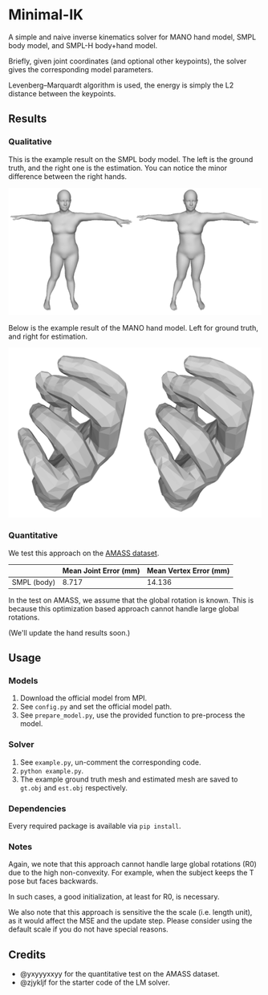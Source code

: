 # Minimal-IK

A simple and naive inverse kinematics solver for MANO hand model, SMPL body model, and SMPL-H body+hand model.

Briefly, given joint coordinates (and optional other keypoints), the solver gives the corresponding model parameters.

Levenberg–Marquardt algorithm is used, the energy is simply the L2 distance between the keypoints.

## Results

### Qualitative

This is the example result on the SMPL body model.
The left is the ground truth, and the right one is the estimation.
You can notice the minor difference between the right hands.

![](body.png)

Below is the example result of the MANO hand model.
Left for ground truth, and right for estimation.

![](hand.png)

### Quantitative

We test this approach on the [AMASS dataset](https://amass.is.tue.mpg.de/).

|             | Mean Joint Error (mm) | Mean Vertex Error (mm) |
| ----------  | --------------------- | ---------------------- |
| SMPL (body) | 8.717                 | 14.136                 |


In the test on AMASS, we assume that the global rotation is known.
This is because this optimization based approach cannot handle large global rotations.

(We'll update the hand results soon.)

## Usage

### Models

1. Download the official model from MPI.
2. See `config.py` and set the official model path.
3. See `prepare_model.py`, use the provided function to pre-process the model.

### Solver

1. See `example.py`, un-comment the corresponding code.
2. `python example.py`.
3. The example ground truth mesh and estimated mesh are saved to `gt.obj` and `est.obj` respectively.

### Dependencies

Every required package is available via `pip install`.

### Notes

Again, we note that this approach cannot handle large global rotations (R0) due to the high non-convexity.
For example, when the subject keeps the T pose but faces backwards.

In such cases, a good initialization, at least for R0, is necessary.

We also note that this approach is sensitive the the scale (i.e. length unit), as it would affect the MSE and the update step.
Please consider using the default scale if you do not have special reasons.

## Credits

* @yxyyyxxyy for the quantitative test on the AMASS dataset.
* @zjykljf for the starter code of the LM solver.

